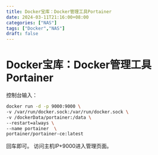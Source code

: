 ```yaml
---
title: Docker宝库：Docker管理工具Portainer
date: 2024-03-11T21:16:00+08:00
categories: ["NAS"]
tags: ["Docker","NAS"]
draft: false
---
```



# Docker宝库：Docker管理工具Portainer

控制台输入：
```bash
docker run -d -p 9000:9000 \
-v /var/run/docker.sock:/var/run/docker.sock \
-v /dockerData/portainer:/data \
--restart=always \
--name portainer  \
portainer/portainer-ce:latest
```
回车即可。
访问主机IP+9000进入管理页面。